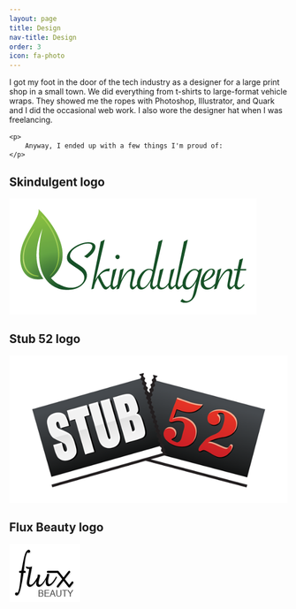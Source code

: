 ```yaml
---
layout: page
title: Design
nav-title: Design
order: 3
icon: fa-photo
---
```


<div class="page-description">
    <p>
        I got my foot in the door of the tech industry as a designer for a large print shop in a small town. We did everything from t-shirts to large-format vehicle wraps. They showed me the ropes with Photoshop, Illustrator, and Quark and I did the occasional web work. I also wore the designer hat when I was freelancing.
    </p>

    <p>
        Anyway, I ended up with a few things I'm proud of:
    </p>
</div>

<div class="project">
    <h2>Skindulgent logo</h2>
    <img src="/images/skindulgent-logo.png">
</div>

<div class="project">
    <h2>Stub 52 logo</h2>
    <img src="/images/stub52-logo.png">
</div>

<div class="project">
    <h2>Flux Beauty logo</h2>
    <img src="/images/flux-logo.png">
</div>

